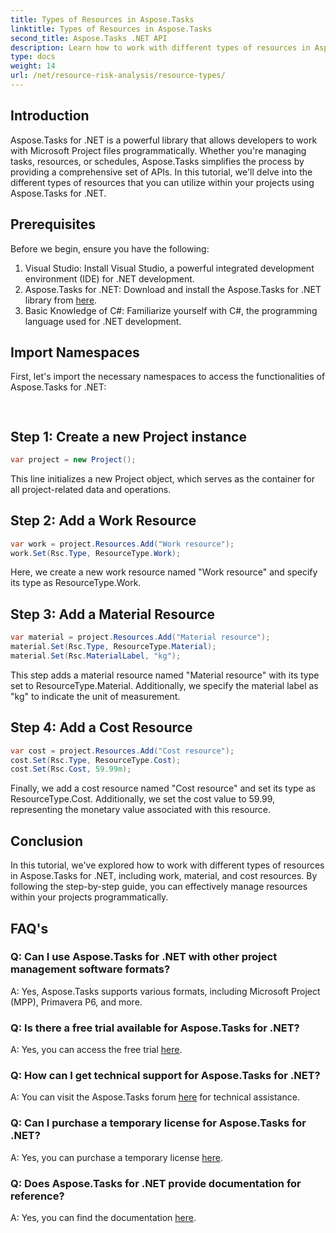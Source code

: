 ```yaml
---
title: Types of Resources in Aspose.Tasks
linktitle: Types of Resources in Aspose.Tasks
second_title: Aspose.Tasks .NET API
description: Learn how to work with different types of resources in Aspose.Tasks for .NET, including work, material, and cost resources, through a step-by-step tutorial.
type: docs
weight: 14
url: /net/resource-risk-analysis/resource-types/
---
```

## Introduction
Aspose.Tasks for .NET is a powerful library that allows developers to work with Microsoft Project files programmatically. Whether you're managing tasks, resources, or schedules, Aspose.Tasks simplifies the process by providing a comprehensive set of APIs. In this tutorial, we'll delve into the different types of resources that you can utilize within your projects using Aspose.Tasks for .NET.
## Prerequisites
Before we begin, ensure you have the following:
1. Visual Studio: Install Visual Studio, a powerful integrated development environment (IDE) for .NET development.
2. Aspose.Tasks for .NET: Download and install the Aspose.Tasks for .NET library from [here](https://releases.aspose.com/tasks/net/).
3. Basic Knowledge of C#: Familiarize yourself with C#, the programming language used for .NET development.

## Import Namespaces
First, let's import the necessary namespaces to access the functionalities of Aspose.Tasks for .NET:
```csharp
    
```

## Step 1: Create a new Project instance
```csharp
var project = new Project();
```
This line initializes a new Project object, which serves as the container for all project-related data and operations.
## Step 2: Add a Work Resource
```csharp
var work = project.Resources.Add("Work resource");
work.Set(Rsc.Type, ResourceType.Work);
```
Here, we create a new work resource named "Work resource" and specify its type as ResourceType.Work.
## Step 3: Add a Material Resource
```csharp
var material = project.Resources.Add("Material resource");
material.Set(Rsc.Type, ResourceType.Material);
material.Set(Rsc.MaterialLabel, "kg");
```
This step adds a material resource named "Material resource" with its type set to ResourceType.Material. Additionally, we specify the material label as "kg" to indicate the unit of measurement.
## Step 4: Add a Cost Resource
```csharp
var cost = project.Resources.Add("Cost resource");
cost.Set(Rsc.Type, ResourceType.Cost);
cost.Set(Rsc.Cost, 59.99m);
```
Finally, we add a cost resource named "Cost resource" and set its type as ResourceType.Cost. Additionally, we set the cost value to 59.99, representing the monetary value associated with this resource.

## Conclusion
In this tutorial, we've explored how to work with different types of resources in Aspose.Tasks for .NET, including work, material, and cost resources. By following the step-by-step guide, you can effectively manage resources within your projects programmatically.
## FAQ's
### Q: Can I use Aspose.Tasks for .NET with other project management software formats?
A: Yes, Aspose.Tasks supports various formats, including Microsoft Project (MPP), Primavera P6, and more.
### Q: Is there a free trial available for Aspose.Tasks for .NET?
A: Yes, you can access the free trial [here](https://releases.aspose.com/).
### Q: How can I get technical support for Aspose.Tasks for .NET?
A: You can visit the Aspose.Tasks forum [here](https://forum.aspose.com/c/tasks/15) for technical assistance.
### Q: Can I purchase a temporary license for Aspose.Tasks for .NET?
A: Yes, you can purchase a temporary license [here](https://purchase.aspose.com/temporary-license/).
### Q: Does Aspose.Tasks for .NET provide documentation for reference?
A: Yes, you can find the documentation [here](https://reference.aspose.com/tasks/net/).

